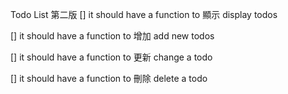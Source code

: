 Todo List 第二版
[] it should have a function to 顯示 display todos

[] it should have a function to 增加 add new todos

[] it should have a function to 更新 change a todo

[] it should have a function to 刪除 delete a todo